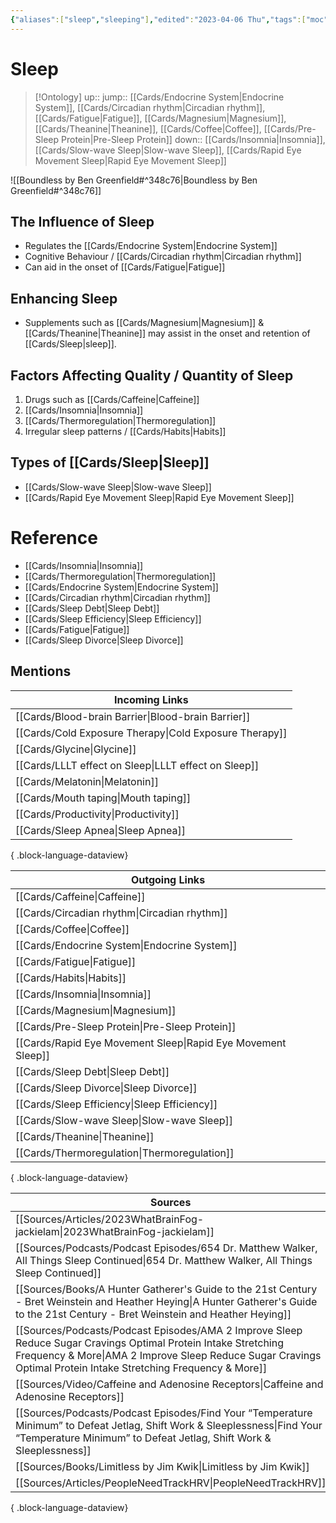 ```yaml
---
{"aliases":["sleep","sleeping"],"edited":"2023-04-06 Thu","tags":["moc"],"date created":"2022-03-26 Sat","dg-publish":true,"permalink":"/cards/sleep/","dgPassFrontmatter":true}
---
```


# Sleep

> [!Ontology]
> up:: 
> jump:: [[Cards/Endocrine System\|Endocrine System]], [[Cards/Circadian rhythm\|Circadian rhythm]], [[Cards/Fatigue\|Fatigue]], [[Cards/Magnesium\|Magnesium]], [[Cards/Theanine\|Theanine]], [[Cards/Coffee\|Coffee]], [[Cards/Pre-Sleep Protein\|Pre-Sleep Protein]]
> down:: [[Cards/Insomnia\|Insomnia]], [[Cards/Slow-wave Sleep\|Slow-wave Sleep]], [[Cards/Rapid Eye Movement Sleep\|Rapid Eye Movement Sleep]]

![[Boundless by Ben Greenfield#^348c76\|Boundless by Ben Greenfield#^348c76]]

## The Influence of Sleep

- Regulates the [[Cards/Endocrine System\|Endocrine System]]
- Cognitive Behaviour / [[Cards/Circadian rhythm\|Circadian rhythm]]
- Can aid in the onset of [[Cards/Fatigue\|Fatigue]]

## Enhancing Sleep

- Supplements such as [[Cards/Magnesium\|Magnesium]] & [[Cards/Theanine\|Theanine]] may assist in the onset and retention of [[Cards/Sleep\|sleep]].

## Factors Affecting Quality / Quantity of Sleep

1. Drugs such as [[Cards/Caffeine\|Caffeine]] 
2. [[Cards/Insomnia\|Insomnia]]
3. [[Cards/Thermoregulation\|Thermoregulation]]
4. Irregular sleep patterns / [[Cards/Habits\|Habits]]

## Types of [[Cards/Sleep\|Sleep]]

- [[Cards/Slow-wave Sleep\|Slow-wave Sleep]]
- [[Cards/Rapid Eye Movement Sleep\|Rapid Eye Movement Sleep]]

# Reference

- [[Cards/Insomnia\|Insomnia]]
- [[Cards/Thermoregulation\|Thermoregulation]]
- [[Cards/Endocrine System\|Endocrine System]]
- [[Cards/Circadian rhythm\|Circadian rhythm]]
- [[Cards/Sleep Debt\|Sleep Debt]]
- [[Cards/Sleep Efficiency\|Sleep Efficiency]]
- [[Cards/Fatigue\|Fatigue]]
- [[Cards/Sleep Divorce\|Sleep Divorce]]

## Mentions

| Incoming Links                                            |
| --------------------------------------------------------- |
| [[Cards/Blood-brain Barrier\|Blood-brain Barrier]]     |
| [[Cards/Cold Exposure Therapy\|Cold Exposure Therapy]] |
| [[Cards/Glycine\|Glycine]]                             |
| [[Cards/LLLT effect on Sleep\|LLLT effect on Sleep]]   |
| [[Cards/Melatonin\|Melatonin]]                         |
| [[Cards/Mouth taping\|Mouth taping]]                   |
| [[Cards/Productivity\|Productivity]]                   |
| [[Cards/Sleep Apnea\|Sleep Apnea]]                     |

{ .block-language-dataview}

| Outgoing Links                                                  |
| --------------------------------------------------------------- |
| [[Cards/Caffeine\|Caffeine]]                                 |
| [[Cards/Circadian rhythm\|Circadian rhythm]]                 |
| [[Cards/Coffee\|Coffee]]                                     |
| [[Cards/Endocrine System\|Endocrine System]]                 |
| [[Cards/Fatigue\|Fatigue]]                                   |
| [[Cards/Habits\|Habits]]                                     |
| [[Cards/Insomnia\|Insomnia]]                                 |
| [[Cards/Magnesium\|Magnesium]]                               |
| [[Cards/Pre-Sleep Protein\|Pre-Sleep Protein]]               |
| [[Cards/Rapid Eye Movement Sleep\|Rapid Eye Movement Sleep]] |
| [[Cards/Sleep Debt\|Sleep Debt]]                             |
| [[Cards/Sleep Divorce\|Sleep Divorce]]                       |
| [[Cards/Sleep Efficiency\|Sleep Efficiency]]                 |
| [[Cards/Slow-wave Sleep\|Slow-wave Sleep]]                   |
| [[Cards/Theanine\|Theanine]]                                 |
| [[Cards/Thermoregulation\|Thermoregulation]]                 |

{ .block-language-dataview}

| Sources                                                                                                                                                                                                                                       |
| --------------------------------------------------------------------------------------------------------------------------------------------------------------------------------------------------------------------------------------------- |
| [[Sources/Articles/2023WhatBrainFog-jackielam\|2023WhatBrainFog-jackielam]]                                                                                                                                                                |
| [[Sources/Podcasts/Podcast Episodes/654 Dr. Matthew Walker, All Things Sleep Continued\|654 Dr. Matthew Walker, All Things Sleep Continued]]                                                                                               |
| [[Sources/Books/A Hunter Gatherer's Guide to the 21st Century - Bret Weinstein and Heather Heying\|A Hunter Gatherer's Guide to the 21st Century - Bret Weinstein and Heather Heying]]                                                     |
| [[Sources/Podcasts/Podcast Episodes/AMA  2  Improve Sleep  Reduce Sugar Cravings  Optimal Protein Intake  Stretching Frequency & More\|AMA  2  Improve Sleep  Reduce Sugar Cravings  Optimal Protein Intake  Stretching Frequency & More]] |
| [[Sources/Video/Caffeine and Adenosine Receptors\|Caffeine and Adenosine Receptors]]                                                                                                                                                       |
| [[Sources/Podcasts/Podcast Episodes/Find Your “Temperature Minimum” to Defeat Jetlag, Shift Work & Sleeplessness\|Find Your “Temperature Minimum” to Defeat Jetlag, Shift Work & Sleeplessness]]                                           |
| [[Sources/Books/Limitless by Jim Kwik\|Limitless by Jim Kwik]]                                                                                                                                                                             |
| [[Sources/Articles/PeopleNeedTrackHRV\|PeopleNeedTrackHRV]]                                                                                                                                                                                |

{ .block-language-dataview}